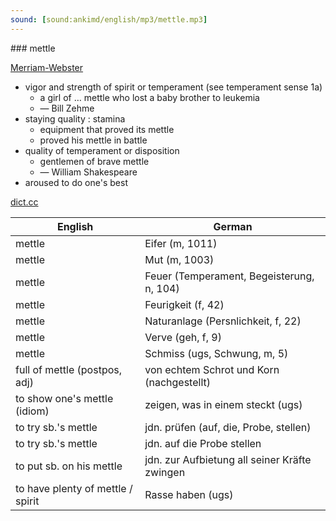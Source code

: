 ```yaml
---
sound: [sound:ankimd/english/mp3/mettle.mp3]
---
```


\### mettle

[Merriam-Webster](https://www.merriam-webster.com/dictionary/mettle)

- vigor and strength of spirit or temperament (see temperament sense 1a)
    - a girl of … mettle who lost a baby brother to leukemia
    - — Bill Zehme
- staying quality : stamina
    - equipment that proved its mettle
    - proved his mettle in battle
- quality of temperament or disposition
    - gentlemen of brave mettle
    - — William Shakespeare
- aroused to do one's best

[dict.cc](https://www.dict.cc/mettle)

| English        | German       |
| -------------- | ------------ |
| mettle | Eifer (m, 1011) |
| mettle | Mut (m, 1003) |
| mettle | Feuer (Temperament, Begeisterung, n, 104) |
| mettle | Feurigkeit (f, 42) |
| mettle | Naturanlage (Persnlichkeit, f, 22) |
| mettle | Verve (geh, f, 9) |
| mettle | Schmiss (ugs, Schwung, m, 5) |
| full of mettle (postpos, adj) | von echtem Schrot und Korn (nachgestellt) |
| to show one's mettle (idiom) | zeigen, was in einem steckt (ugs) |
| to try sb.'s mettle | jdn. prüfen (auf, die, Probe, stellen) |
| to try sb.'s mettle | jdn. auf die Probe stellen |
| to put sb. on his mettle | jdn. zur Aufbietung all seiner Kräfte zwingen |
| to have plenty of mettle / spirit | Rasse haben (ugs) |
